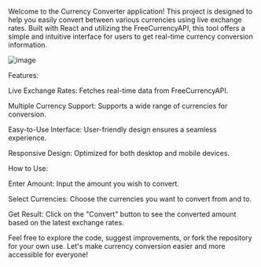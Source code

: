 Welcome to the Currency Converter application! This project is designed to help you easily convert between various currencies using live exchange rates. Built with React and utilizing the FreeCurrencyAPI, this tool offers a simple and intuitive interface for users to get real-time currency conversion information.

![image](https://github.com/user-attachments/assets/b808ae5f-076f-4a5d-b427-1e98f5204c3d)



Features:

Live Exchange Rates: Fetches real-time data from FreeCurrencyAPI.

Multiple Currency Support: Supports a wide range of currencies for conversion.

Easy-to-Use Interface: User-friendly design ensures a seamless experience.

Responsive Design: Optimized for both desktop and mobile devices.



How to Use:


Enter Amount: Input the amount you wish to convert.


Select Currencies: Choose the currencies you want to convert from and to.


Get Result: Click on the "Convert" button to see the converted amount based on the latest exchange rates.


Feel free to explore the code, suggest improvements, or fork the repository for your own use. Let's make currency conversion easier and more accessible for everyone!


